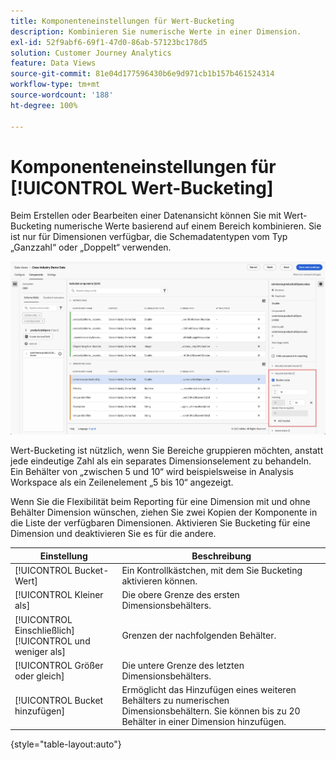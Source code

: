 ```yaml
---
title: Komponenteneinstellungen für Wert-Bucketing
description: Kombinieren Sie numerische Werte in einer Dimension.
exl-id: 52f9abf6-69f1-47d0-86ab-57123bc178d5
solution: Customer Journey Analytics
feature: Data Views
source-git-commit: 81e04d177596430b6e9d971cb1b157b461524314
workflow-type: tm+mt
source-wordcount: '188'
ht-degree: 100%

---
```


# Komponenteneinstellungen für [!UICONTROL Wert-Bucketing]

Beim Erstellen oder Bearbeiten einer Datenansicht können Sie mit Wert-Bucketing numerische Werte basierend auf einem Bereich kombinieren. Sie ist nur für Dimensionen verfügbar, die Schemadatentypen vom Typ „Ganzzahl“ oder „Doppelt“ verwenden.

![Wert-Bucketing](../assets/value-bucketing.png)

Wert-Bucketing ist nützlich, wenn Sie Bereiche gruppieren möchten, anstatt jede eindeutige Zahl als ein separates Dimensionselement zu behandeln. Ein Behälter von „zwischen 5 und 10“ wird beispielsweise in Analysis Workspace als ein Zeilenelement „5 bis 10“ angezeigt.

Wenn Sie die Flexibilität beim Reporting für eine Dimension mit und ohne Behälter Dimension wünschen, ziehen Sie zwei Kopien der Komponente in die Liste der verfügbaren Dimensionen. Aktivieren Sie Bucketing für eine Dimension und deaktivieren Sie es für die andere.

| Einstellung | Beschreibung |
| --- | --- |
| [!UICONTROL Bucket-Wert] | Ein Kontrollkästchen, mit dem Sie Bucketing aktivieren können. |
| [!UICONTROL Kleiner als] | Die obere Grenze des ersten Dimensionsbehälters. |
| [!UICONTROL Einschließlich] [!UICONTROL und weniger als] | Grenzen der nachfolgenden Behälter. |
| [!UICONTROL Größer oder gleich] | Die untere Grenze des letzten Dimensionsbehälters. |
| [!UICONTROL Bucket hinzufügen] | Ermöglicht das Hinzufügen eines weiteren Behälters zu numerischen Dimensionsbehältern. Sie können bis zu 20 Behälter in einer Dimension hinzufügen. |

{style="table-layout:auto"}
